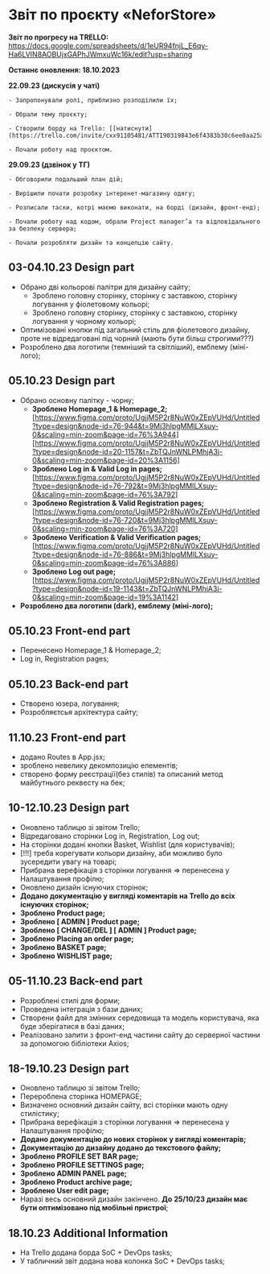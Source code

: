 **Звіт по проєкту «NeforStore»**
================================
**Звіт по прогресу на TRELLO:**
https://docs.google.com/spreadsheets/d/1eUR94fnjL_E6qy-Ha6LVIN8AOBUjxGAPhJWmxuWc16k/edit?usp=sharing

**Останнє оновлення: 18.10.2023**

**22.09.23 (дискусія у чаті)**

    - Запропонували ролі, приблизно розподілили їх;

    - Обрали тему проєкту;

    - Створили борду на Trello: [[натиснути](https://trello.com/invite/cxx91105481/ATTI90319843e6f4383b30c6ee0aa25a1ca73F2CEF1D)]

    - Почали роботу над проєктом.

  
**29.09.23 (дзвінок у ТГ)**

    - Обговорили подальший план дій;

    - Вирішили почати розробку інтеренет-магазину одягу;

    - Розписали таски, котрі маємо виконати, на борді (дизайн, фронт-енд);

    - Почали роботу над кодом, обрали Project manager’a та відповідального за безпеку сервера;

    - Почали розробляти дизайн та концепцію сайту.

**03-04.10.23** **Design part**
---------------------------------
- Обрано дві кольорові палітри для дизайну сайту;
    - Зроблено головну сторінку, сторінку с заставкою, сторінку логування у фіолетовому кольорі;
    - Зроблено головну сторінку, сторінку с заставкою, сторінку логування у чорному кольорі;
- Оптимізовані кнопки під загальний стіль для фіолетового дизайну, проте не відредаговані під чорний (мають бути більш строгими???)
- Розроблено два логотипи (темніший та світліший), емблему (міні-лого);
  

**05.10.23** **Design part**
---------------------------------
- Обрано основну палітку - чорну;
    - **Зроблено Homepage_1 & Homepage_2;**
      [https://www.figma.com/proto/UgjjM5P2r8NuW0xZEpVUHd/Untitled?type=design&node-id=76-944&t=9Mj3hlpgMMlLXsuy-0&scaling=min-zoom&page-id=76%3A944]
      [https://www.figma.com/proto/UgjjM5P2r8NuW0xZEpVUHd/Untitled?type=design&node-id=20-1157&t=ZbTQJnWNLPMhjA3j-0&scaling=min-zoom&page-id=20%3A1156]
    - **Зроблено Log in & Valid Log in pages;**
      [https://www.figma.com/proto/UgjjM5P2r8NuW0xZEpVUHd/Untitled?type=design&node-id=76-792&t=9Mj3hlpgMMlLXsuy-0&scaling=min-zoom&page-id=76%3A792]
    - **Зроблено Registration & Valid Registration pages;**
      [https://www.figma.com/proto/UgjjM5P2r8NuW0xZEpVUHd/Untitled?type=design&node-id=76-720&t=9Mj3hlpgMMlLXsuy-0&scaling=min-zoom&page-id=76%3A720]
    - **Зроблено Verification & Valid Verification pages;**
      [https://www.figma.com/proto/UgjjM5P2r8NuW0xZEpVUHd/Untitled?type=design&node-id=76-886&t=9Mj3hlpgMMlLXsuy-0&scaling=min-zoom&page-id=76%3A886]
    - **Зроблено Log out page;**
      [https://www.figma.com/proto/UgjjM5P2r8NuW0xZEpVUHd/Untitled?type=design&node-id=19-1143&t=ZbTQJnWNLPMhjA3j-0&scaling=min-zoom&page-id=19%3A1142]
- **Розроблено два логотипи (dark), емблему (міні-лого);**

**05.10.23** **Front-end part**
---------------------------------
- Перенесено Homepage_1 & Homepage_2;
- Log in, Registration pages;


**05.10.23** **Back-end part**
---------------------------------
- Створено юзера, логування;
- Розробляєтсья архітектура сайту;
  

**11.10.23** **Front-end part**
---------------------------------
- додано Routes в App.jsx;
- зроблено невелику декомпозицію елементів;
- створено форму реєстрації(без стилів) та описаний метод майбутнього реквесту на бек;


**10-12.10.23** **Design part**
---------------------------------
- Оновлено таблицю зі звітом Trello;
- Відредаговано сторінки Log in, Registration, Log out;
- На сторінки додані кнопки Basket, Wishlist (для користувачів);
- [!!!] треба корегувати кольори дизайну, аби можливо було зусередити увагу на товарі;
- Прибрана верефікація з сторінки логування => перенесена у Налаштування профілю;
- Оновлено дизайн існуючих сторінок;
- **Додано документацію у вигляді коментарів на Trello до всіх існуючих сторінок;**
- **Зроблено Product page;**
- **Зроблено [ ADMIN ]  Product page;**
- **Зроблено [ CHANGE/DEL ] [ ADMIN ] Product page;**
- **Зроблено Placing an order page;**
- **Зроблено BASKET page;** 
- **Зроблено WISHLIST page;**


**05-11.10.23** **Back-end part**
---------------------------------
- Розроблені стилі для форми;
- Проведена інтеграція з бази даних;
- Створени файл для змінних середовища та  модель користувача, яка буде зберігатися в базі даних;
- Реалізовано запити з фронт-енд частини сайту до серверної частини за допомогою бібліотеки Axios;


**18-19.10.23** **Design part**
---------------------------------
- Оновлено таблицю зі звітом Trello;
- Перероблена сторінка HOMEPAGE;
- Визначено основний дизайн сайту, всі сторінки мають одну стилістику;
- Прибрана верефікація з сторінки логування => перенесена у Налаштування профілю;
- **Додано документацію до нових сторінок у вигляді коментарів;**
- **Документацію до дизайну додано до текстового файлу;**
- **Зроблено PROFILE SET BAR page;**
- **Зроблено PROFILE SETTINGS page;**
- **Зроблено ADMIN PANEL page;**
- **Зроблено Product archive page;**
- **Зроблено User edit page;** 
- Наразі весь основний дизайн закінчено. **До 25/10/23 дизайн має бути оптимізовано під мобільні пристрої**;

  
**18.10.23** **Additional Information**
---------------------------------
- На Trello додана борда SoC + DevOps tasks;
- У табличний звіт додана нова колонка SoC + DevOps tasks;
